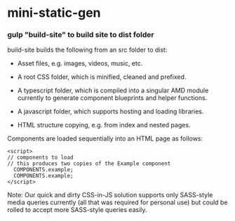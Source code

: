 # mini-static-gen

### gulp "build-site" to build site to dist folder

build-site builds the following from an src folder to dist:

* Asset files, e.g. images, videos, music, etc.
  
* A root CSS folder, which is minified, cleaned and prefixed.
  
* A typescript folder, which is compiled into a singular AMD module currently to generate component blueprints and helper functions.
  
* A javascript folder, which supports hosting and loading libraries.
  
* HTML structure copying, e.g. from index and nested pages.

Components are loaded sequentially into an HTML page as follows:

```
<script>
// components to load
// this produces two copies of the Example component
  COMPONENTS.example;
  COMPONENTS.example;
</script>
```
  

Note: Our quick and dirty CSS-in-JS solution supports only SASS-style media queries currently (all that was required for personal use) but could be rolled to accept more SASS-style queries easily.
